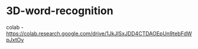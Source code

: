 # 3D-word-recognition
colab - https://colab.research.google.com/drive/1JkJlSxJDD4CTDAOEpUn9tebFdWpJxtOy
